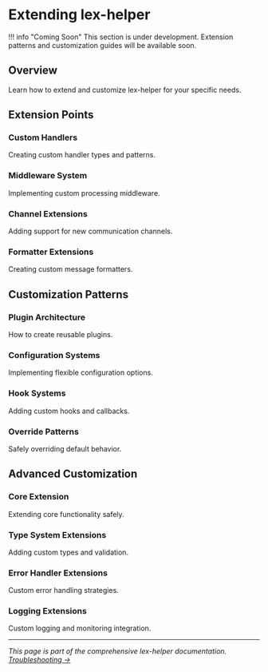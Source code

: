 # Extending lex-helper

!!! info "Coming Soon"
    This section is under development. Extension patterns and customization guides will be available soon.

## Overview

Learn how to extend and customize lex-helper for your specific needs.

## Extension Points

### Custom Handlers
Creating custom handler types and patterns.

### Middleware System
Implementing custom processing middleware.

### Channel Extensions
Adding support for new communication channels.

### Formatter Extensions
Creating custom message formatters.

## Customization Patterns

### Plugin Architecture
How to create reusable plugins.

### Configuration Systems
Implementing flexible configuration options.

### Hook Systems
Adding custom hooks and callbacks.

### Override Patterns
Safely overriding default behavior.

## Advanced Customization

### Core Extension
Extending core functionality safely.

### Type System Extensions
Adding custom types and validation.

### Error Handler Extensions
Custom error handling strategies.

### Logging Extensions
Custom logging and monitoring integration.

---

*This page is part of the comprehensive lex-helper documentation. [Troubleshooting →](troubleshooting.md)*
